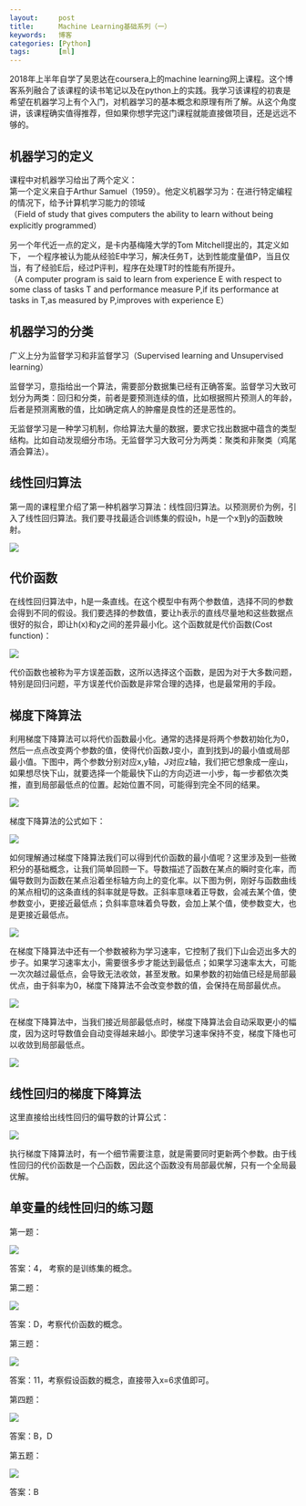 ```yaml
---
layout:     post
title:      Machine Learning基础系列（一）
keywords:   博客
categories: [Python]
tags:	    [ml]
---
```


2018年上半年自学了吴恩达在coursera上的machine learning网上课程。这个博客系列融合了该课程的读书笔记以及在python上的实践。我学习该课程的初衷是希望在机器学习上有个入门，对机器学习的基本概念和原理有所了解。从这个角度讲，该课程确实值得推荐，但如果你想学完这门课程就能直接做项目，还是远远不够的。

## 机器学习的定义    

课程中对机器学习给出了两个定义：     
第一个定义来自于Arthur Samuel（1959）。他定义机器学习为：在进行特定编程的情况下，给予计算机学习能力的领域   
（Field of study that gives computers the ability to learn without being explicitly programmed）    

另一个年代近一点的定义，是卡内基梅隆大学的Tom Mitchell提出的，其定义如下， 一个程序被认为能从经验E中学习，解决任务T，达到性能度量值P，当且仅当，有了经验E后，经过P评判，程序在处理T时的性能有所提升。   
（A computer program is said to learn from experience E with respect to some class of tasks T and performance measure P,if its performance at tasks in T,as measured by P,improves with experience E）     

## 机器学习的分类    

广义上分为监督学习和非监督学习（Supervised learning and Unsupervised learning）    

监督学习，意指给出一个算法，需要部分数据集已经有正确答案。监督学习大致可划分为两类：回归和分类，前者是要预测连续的值，比如根据照片预测人的年龄，后者是预测离散的值，比如确定病人的肿瘤是良性的还是恶性的。     

无监督学习是一种学习机制，你给算法大量的数据，要求它找出数据中蕴含的类型结构。比如自动发现细分市场。无监督学习大致可分为两类：聚类和非聚类（鸡尾酒会算法）。

## 线性回归算法 
 
第一周的课程里介绍了第一种机器学习算法：线性回归算法。以预测房价为例，引入了线性回归算法。我们要寻找最适合训练集的假设h，h是一个x到y的函数映射。

  ![](/images/images_2018/week1_1.png)     
  
## 代价函数    

在线性回归算法中，h是一条直线。在这个模型中有两个参数值，选择不同的参数会得到不同的假设。我们要选择的参数值，要让h表示的直线尽量地和这些数据点很好的拟合，即让h(x)和y之间的差异最小化。这个函数就是代价函数(Cost function)：   

  ![](/images/images_2018/week1_2.png)   

代价函数也被称为平方误差函数，这所以选择这个函数，是因为对于大多数问题，特别是回归问题，平方误差代价函数是非常合理的选择，也是最常用的手段。   

## 梯度下降算法   

利用梯度下降算法可以将代价函数最小化。通常的选择是将两个参数初始化为0，然后一点点改变两个参数的值，使得代价函数J变小，直到找到J的最小值或局部最小值。下图中，两个参数分别对应x,y轴，J对应z轴，我们把它想象成一座山，如果想尽快下山，就要选择一个能最快下山的方向迈进一小步，每一步都依次类推，直到局部最低点的位置。起始位置不同，可能得到完全不同的结果。

  ![](/images/images_2018/week1_3.jpg)     

梯度下降算法的公式如下：      

  ![](/images/images_2018/week1_4.png)      

如何理解通过梯度下降算法我们可以得到代价函数的最小值呢？这里涉及到一些微积分的基础概念，让我们简单回顾一下。导数描述了函数在某点的瞬时变化率，而偏导数则为函数在某点沿着坐标轴方向上的变化率。以下图为例，刚好与函数曲线的某点相切的这条直线的斜率就是导数。正斜率意味着正导数，会减去某个值，使参数变小，更接近最低点；负斜率意味着负导数，会加上某个值，使参数变大，也是更接近最低点。    

  ![](/images/images_2018/week1_5.png)       

在梯度下降算法中还有一个参数被称为学习速率，它控制了我们下山会迈出多大的步子。如果学习速率太小，需要很多步才能达到最低点；如果学习速率太大，可能一次次越过最低点，会导致无法收敛，甚至发散。如果参数的初始值已经是局部最优点，由于斜率为0，梯度下降算法不会改变参数的值，会保持在局部最优点。    
  
  ![](/images/images_2018/week1_6.png)       

在梯度下降算法中，当我们接近局部最低点时，梯度下降算法会自动采取更小的幅度，因为这时导数值会自动变得越来越小。即使学习速率保持不变，梯度下降也可以收敛到局部最低点。
   
  ![](/images/images_2018/week1_7.png)       

## 线性回归的梯度下降算法  

这里直接给出线性回归的偏导数的计算公式：       

  ![](/images/images_2018/week1_8.png)      

执行梯度下降算法时，有一个细节需要注意，就是需要同时更新两个参数。由于线性回归的代价函数是一个凸函数，因此这个函数没有局部最优解，只有一个全局最优解。       

## 单变量的线性回归的练习题    

第一题：   

 ![](/images/images_2018/week1_11.png)       

答案：4， 考察的是训练集的概念。   

第二题：     

 ![](/images/images_2018/week1_12.jpg)  

答案：D，考察代价函数的概念。   

第三题：   

 ![](/images/images_2018/week1_13.png)   

答案：11，考察假设函数的概念，直接带入x=6求值即可。   

第四题：   

 ![](/images/images_2018/week1_14.png)     

答案：B，D   

第五题：   

 ![](/images/images_2018/week1_15.png)      

答案：B  
 

